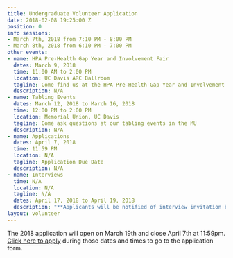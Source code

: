 ```yaml
---
title: Undergraduate Volunteer Application
date: 2018-02-08 19:25:00 Z
position: 0
info sessions:
- March 7th, 2018 from 7:10 PM - 8:00 PM
- March 8th, 2018 from 6:10 PM - 7:00 PM
other events:
- name: HPA Pre-Health Gap Year and Involvement Fair
  dates: March 9, 2018
  time: 11:00 AM to 2:00 PM
  location: UC Davis ARC Ballroom
  tagline: Come find us at the HPA Pre-Health Gap Year and Involvement Fair
  description: N/A
- name: Tabling Events
  dates: March 12, 2018 to March 16, 2018
  time: 12:00 PM to 2:00 PM
  location: Memorial Union, UC Davis
  tagline: Come ask questions at our tabling events in the MU
  description: N/A
- name: Applications
  dates: April 7, 2018
  time: 11:59 PM
  location: N/A
  tagline: Application Due Date
  description: N/A
- name: Interviews
  time: N/A
  location: N/A
  tagline: N/A
  dates: April 17, 2018 to April 19, 2018
  description: "**Applicants will be notified of interview invitation by April 13th**"
layout: volunteer
---
```


The 2018 application will open on March 19th and close April 7th at 11:59pm. [Click here to apply](https://goo.gl/forms/FrD7A9VW3SKyjMGJ2) during those dates and times to go to the application form.